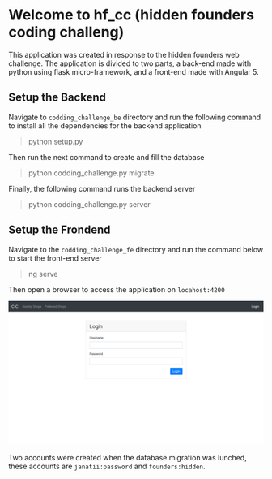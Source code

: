 # Welcome to hf_cc (hidden founders coding challeng)

This application was created in response to the hidden founders web challenge.
The application is divided to two parts, a back-end made with python using flask micro-framework, and a front-end made with Angular 5.

## Setup the Backend
Navigate to `codding_challenge_be` directory and run the  following command to install all the dependencies for the backend application

> python setup.py

Then run the next command to create and fill the database

> python codding_challenge.py migrate

Finally, the following command runs the backend server

>python codding_challenge.py server


## Setup the Frondend
Navigate to the `codding_challenge_fe` directory and run the command below to start the front-end server

>ng serve

Then open  a browser to access the application on  `locahost:4200`

![Alt text](./img.png?raw=true "Title")

Two accounts were created when the database migration was lunched, these accounts are
`janatii:password` and `founders:hidden`.
